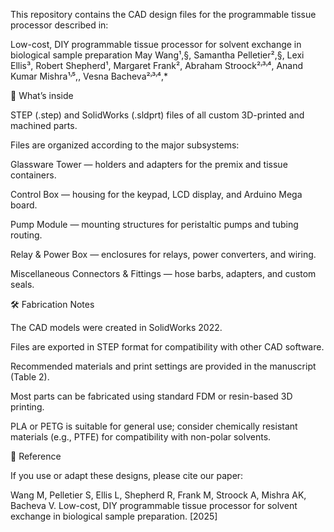 This repository contains the CAD design files for the programmable tissue processor described in:

Low-cost, DIY programmable tissue processor for solvent exchange in biological sample preparation
May Wang¹,§, Samantha Pelletier²,§, Lexi Ellis³, Robert Shepherd¹, Margaret Frank², Abraham Stroock²˒³˒⁴, Anand Kumar Mishra¹˒⁵,, Vesna Bacheva²˒³˒⁴,*

📂 What’s inside

STEP (.step) and SolidWorks (.sldprt) files of all custom 3D-printed and machined parts.

Files are organized according to the major subsystems:

Glassware Tower — holders and adapters for the premix and tissue containers.

Control Box — housing for the keypad, LCD display, and Arduino Mega board.

Pump Module — mounting structures for peristaltic pumps and tubing routing.

Relay & Power Box — enclosures for relays, power converters, and wiring.

Miscellaneous Connectors & Fittings — hose barbs, adapters, and custom seals.

🛠️ Fabrication Notes

The CAD models were created in SolidWorks 2022.

Files are exported in STEP format for compatibility with other CAD software.

Recommended materials and print settings are provided in the manuscript (Table 2).

Most parts can be fabricated using standard FDM or resin-based 3D printing.

PLA or PETG is suitable for general use; consider chemically resistant materials (e.g., PTFE) for compatibility with non-polar solvents.

📑 Reference

If you use or adapt these designs, please cite our paper:

Wang M, Pelletier S, Ellis L, Shepherd R, Frank M, Stroock A, Mishra AK, Bacheva V. Low-cost, DIY programmable tissue processor for solvent exchange in biological sample preparation. [2025]

